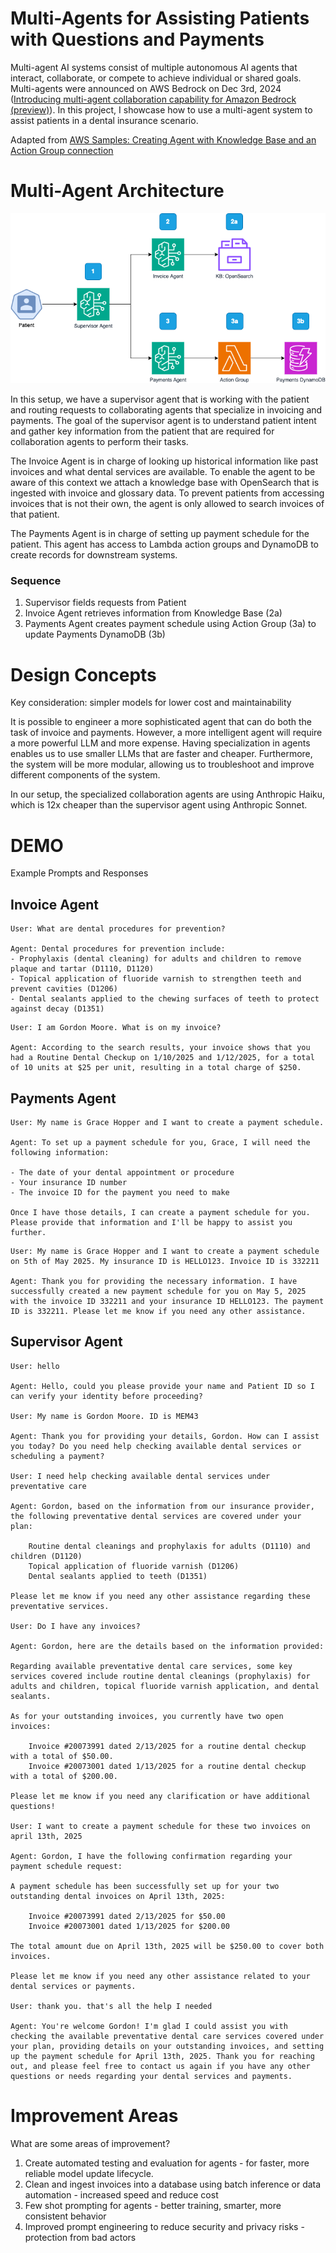 # Multi-Agents for Assisting Patients with Questions and Payments

Multi-agent AI systems consist of multiple autonomous AI agents that interact, collaborate, or compete to achieve individual or shared goals. Multi-agents were announced on AWS Bedrock on Dec 3rd, 2024 ([Introducing multi-agent collaboration capability for Amazon Bedrock (preview)](https://aws.amazon.com/blogs/aws/introducing-multi-agent-collaboration-capability-for-amazon-bedrock/)). In this project, I showcase how to use a multi-agent system to assist patients in a dental insurance scenario.

Adapted from [AWS Samples: Creating Agent with Knowledge Base and an Action Group connection](https://github.com/aws-samples/amazon-bedrock-samples/tree/main/agents-and-function-calling/bedrock-agents/features-examples/05-create-agent-with-knowledge-base-and-action-group)


# Multi-Agent Architecture

![Agents architecture - showing an agent responding on one end using APIs and action groups and then on the end responding to other questions with a knowledge base on a vector database](images/llm-aws-agents.drawio.png)

In this setup, we have a supervisor agent that is working with the patient and routing requests to collaborating agents that specialize in invoicing and payments. The goal of the supervisor agent is to understand patient intent and gather key information from the patient that are required for collaboration agents to perform their tasks.

The Invoice Agent is in charge of looking up historical information like past invoices and what dental services are available. To enable the agent to be aware of this context we attach a knowledge base with OpenSearch that is ingested with invoice and glossary data. To prevent patients from accessing invoices that is not their own, the agent is only allowed to search invoices of that patient. 

The Payments Agent is in charge of setting up payment schedule for the patient. This agent has access to Lambda action groups and DynamoDB to create records for downstream systems. 

### Sequence

1. Supervisor fields requests from Patient
2. Invoice Agent retrieves information from Knowledge Base (2a)
3. Payments Agent creates payment schedule using Action Group (3a) to update Payments DynamoDB (3b)


# Design Concepts

Key consideration: simpler models for lower cost and maintainability

It is possible to engineer a more sophisticated agent that can do both the task of invoice and payments. However, a more intelligent agent will require a more powerful LLM and more expense. Having specialization in agents enables us to use smaller LLMs that are faster and cheaper. Furthermore, the system will be more modular, allowing us to troubleshoot and improve different components of the system.

In our setup, the specialized collaboration agents are using Anthropic Haiku, which is 12x cheaper than the supervisor agent using Anthropic Sonnet.

# DEMO

Example Prompts and Responses

## Invoice Agent

```
User: What are dental procedures for prevention?

Agent: Dental procedures for prevention include:
- Prophylaxis (dental cleaning) for adults and children to remove plaque and tartar (D1110, D1120)
- Topical application of fluoride varnish to strengthen teeth and prevent cavities (D1206)
- Dental sealants applied to the chewing surfaces of teeth to protect against decay (D1351)
```

```
User: I am Gordon Moore. What is on my invoice?

Agent: According to the search results, your invoice shows that you had a Routine Dental Checkup on 1/10/2025 and 1/12/2025, for a total of 10 units at $25 per unit, resulting in a total charge of $250.
```

## Payments Agent

```
User: My name is Grace Hopper and I want to create a payment schedule.

Agent: To set up a payment schedule for you, Grace, I will need the following information:

- The date of your dental appointment or procedure
- Your insurance ID number
- The invoice ID for the payment you need to make

Once I have those details, I can create a payment schedule for you. Please provide that information and I'll be happy to assist you further.
```
```
User: My name is Grace Hopper and I want to create a payment schedule on 5th of May 2025. My insurance ID is HELLO123. Invoice ID is 332211

Agent: Thank you for providing the necessary information. I have successfully created a new payment schedule for you on May 5, 2025 with the invoice ID 332211 and your insurance ID HELLO123. The payment ID is 332211. Please let me know if you need any other assistance.
```

## Supervisor Agent
```
User: hello

Agent: Hello, could you please provide your name and Patient ID so I can verify your identity before proceeding?

User: My name is Gordon Moore. ID is MEM43

Agent: Thank you for providing your details, Gordon. How can I assist you today? Do you need help checking available dental services or scheduling a payment?

User: I need help checking available dental services under preventative care

Agent: Gordon, based on the information from our insurance provider, the following preventative dental services are covered under your plan:

    Routine dental cleanings and prophylaxis for adults (D1110) and children (D1120)
    Topical application of fluoride varnish (D1206)
    Dental sealants applied to teeth (D1351)

Please let me know if you need any other assistance regarding these preventative services.

User: Do I have any invoices?

Agent: Gordon, here are the details based on the information provided:

Regarding available preventative dental care services, some key services covered include routine dental cleanings (prophylaxis) for adults and children, topical fluoride varnish application, and dental sealants.

As for your outstanding invoices, you currently have two open invoices:

    Invoice #20073991 dated 2/13/2025 for a routine dental checkup with a total of $50.00.
    Invoice #20073001 dated 1/13/2025 for a routine dental checkup with a total of $200.00.

Please let me know if you need any clarification or have additional questions!

User: I want to create a payment schedule for these two invoices on april 13th, 2025

Agent: Gordon, I have the following confirmation regarding your payment schedule request:

A payment schedule has been successfully set up for your two outstanding dental invoices on April 13th, 2025:

    Invoice #20073991 dated 2/13/2025 for $50.00
    Invoice #20073001 dated 1/13/2025 for $200.00

The total amount due on April 13th, 2025 will be $250.00 to cover both invoices.

Please let me know if you need any other assistance related to your dental services or payments.

User: thank you. that's all the help I needed

Agent: You're welcome Gordon! I'm glad I could assist you with checking the available preventative dental care services covered under your plan, providing details on your outstanding invoices, and setting up the payment schedule for April 13th, 2025. Thank you for reaching out, and please feel free to contact us again if you have any other questions or needs regarding your dental services and payments.
```

# Improvement Areas

What are some areas of improvement?

1. Create automated testing and evaluation for agents - for faster, more reliable model update lifecycle.
2. Clean and ingest invoices into a database using batch inference or data automation - increased speed and reduce cost
3. Few shot prompting for agents - better training, smarter, more consistent behavior
4. Improved prompt engineering to reduce security and privacy risks - protection from bad actors

